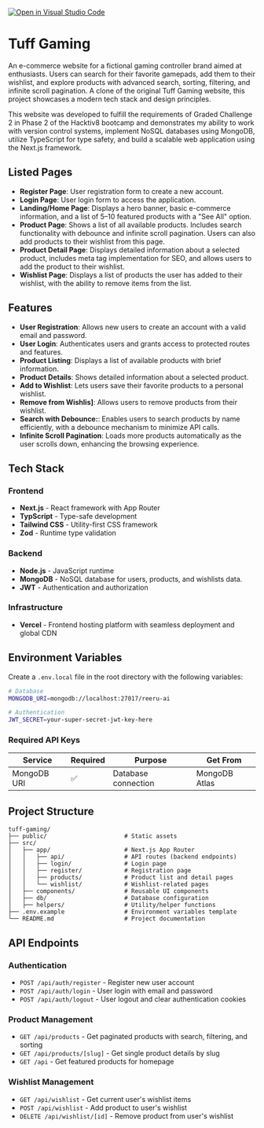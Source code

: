 [![Open in Visual Studio Code](https://classroom.github.com/assets/open-in-vscode-2e0aaae1b6195c2367325f4f02e2d04e9abb55f0b24a779b69b11b9e10269abc.svg)](https://classroom.github.com/online_ide?assignment_repo_id=19935547&assignment_repo_type=AssignmentRepo)
# Tuff Gaming

An e-commerce website for a fictional gaming controller brand aimed at enthusiasts. Users can search for their favorite gamepads, add them to their wishlist, and explore products with advanced search, sorting, filtering, and infinite scroll pagination. A clone of the original Tuff Gaming website, this project showcases a modern tech stack and design principles.

This website was developed to fulfill the requirements of Graded Challenge 2 in Phase 2 of the Hacktiv8 bootcamp and demonstrates my ability to work with version control systems, implement NoSQL databases using MongoDB, utilize TypeScript for type safety, and build a scalable web application using the Next.js framework.

<!-- <img src="./assets/[PROJECT-NAME]-Landing.[ext]" width="1000"> -->

## Listed Pages

- **Register Page**: User registration form to create a new account.
- **Login Page**: User login form to access the application.
- **Landing/Home Page**: Displays a hero banner, basic e-commerce information, and a list of 5–10 featured products with a "See All" option.
- **Product Page**: Shows a list of all available products. Includes search functionality with debounce and infinite scroll pagination. Users can also add products to their wishlist from this page.
- **Product Detail Page**: Displays detailed information about a selected product, includes meta tag implementation for SEO, and allows users to add the product to their wishlist.
- **Wishlist Page**: Displays a list of products the user has added to their wishlist, with the ability to remove items from the list.

## Features

- **User Registration**: Allows new users to create an account with a valid email and password.
- **User Login**: Authenticates users and grants access to protected routes and features.
- **Product Listing**: Displays a list of available products with brief information.
- **Product Details**: Shows detailed information about a selected product.
- **Add to Wishlist**: Lets users save their favorite products to a personal wishlist.
- **Remove from Wishlis]**: Allows users to remove products from their wishlist.
- **Search with Debounce:**: Enables users to search products by name efficiently, with a debounce mechanism to minimize API calls.
- **Infinite Scroll Pagination**: Loads more products automatically as the user scrolls down, enhancing the browsing experience.

<!-- <img src="./assets/[PROJECT-NAME]-Feature1.[ext]" width="1000">
<img src="./assets/[PROJECT-NAME]-Feature2.[ext]" width="1000"> -->

## Tech Stack

### Frontend

- **Next.js** - React framework with App Router
- **TypScript** - Type-safe development
- **Tailwind CSS** - Utility-first CSS framework
- **Zod** - Runtime type validation

### Backend

- **Node.js** - JavaScript runtime
- **MongoDB** - NoSQL database for users, products, and wishlists data.
- **JWT** - Authentication and authorization

### Infrastructure

- **Vercel** - Frontend hosting platform with seamless deployment and global CDN

## Environment Variables

Create a `.env.local` file in the root directory with the following variables:

```bash
# Database
MONGODB_URI=mongodb://localhost:27017/reeru-ai

# Authentication
JWT_SECRET=your-super-secret-jwt-key-here
```

### Required API Keys

| Service     | Required | Purpose             | Get From      |
| ----------- | -------- | ------------------- | ------------- |
| MongoDB URI | ✅       | Database connection | MongoDB Atlas |

## Project Structure

```
tuff-gaming/
├── public/                      # Static assets
├── src/
│   ├── app/                     # Next.js App Router
│   │   ├── api/                 # API routes (backend endpoints)
│   │   ├── login/               # Login page
│   │   ├── register/            # Registration page
│   │   ├── products/            # Product list and detail pages
│   │   └── wishlist/            # Wishlist-related pages
│   ├── components/              # Reusable UI components
│   ├── db/                      # Database configuration
│   ├── helpers/                 # Utility/helper functions
├── .env.example                 # Environment variables template
└── README.md                    # Project documentation

```

## API Endpoints

### Authentication

- `POST /api/auth/register` - Register new user account
- `POST /api/auth/login` - User login with email and password
- `POST /api/auth/logout` - User logout and clear authentication cookies

### Product Management

- `GET /api/products` - Get paginated products with search, filtering, and sorting
- `GET /api/products/[slug]` - Get single product details by slug
- `GET /api` - Get featured products for homepage

### Wishlist Management

- `GET /api/wishlist` - Get current user's wishlist items
- `POST /api/wishlist` - Add product to user's wishlist
- `DELETE /api/wishlist/[id]` - Remove product from user's wishlist

